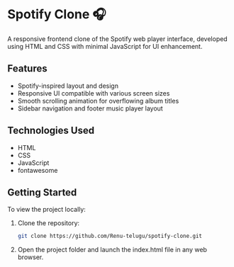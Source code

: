 # Spotify Clone 🎧

A responsive frontend clone of the Spotify web player interface, developed using HTML and CSS with minimal JavaScript for UI enhancement.

## Features

- Spotify-inspired layout and design
- Responsive UI compatible with various screen sizes
- Smooth scrolling animation for overflowing album titles
- Sidebar navigation and footer music player layout

## Technologies Used

- HTML
- CSS
- JavaScript
- fontawesome

## Getting Started

To view the project locally:

1. Clone the repository:
   ```bash
   git clone https://github.com/Renu-telugu/spotify-clone.git
   ```
2. Open the project folder and launch the index.html file in any web browser.
